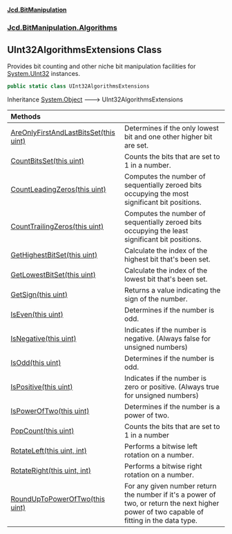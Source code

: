 #### [Jcd.BitManipulation](index.md 'index')

### [Jcd.BitManipulation.Algorithms](Jcd.BitManipulation.Algorithms.md 'Jcd.BitManipulation.Algorithms')

## UInt32AlgorithmsExtensions Class

Provides bit counting and other niche bit manipulation facilities
for [System.UInt32](https://docs.microsoft.com/en-us/dotnet/api/System.UInt32 'System.UInt32') instances.

```csharp
public static class UInt32AlgorithmsExtensions
```

Inheritance [System.Object](https://docs.microsoft.com/en-us/dotnet/api/System.Object 'System.Object') &#129106; UInt32AlgorithmsExtensions

| Methods                                                                                                                                                                                                                                      |                                                                                                                                                    |
|:---------------------------------------------------------------------------------------------------------------------------------------------------------------------------------------------------------------------------------------------|:---------------------------------------------------------------------------------------------------------------------------------------------------|
| [AreOnlyFirstAndLastBitsSet(this uint)](Jcd.BitManipulation.Algorithms.UInt32AlgorithmsExtensions.AreOnlyFirstAndLastBitsSet(thisuint).md 'Jcd.BitManipulation.Algorithms.UInt32AlgorithmsExtensions.AreOnlyFirstAndLastBitsSet(this uint)') | Determines if the only lowest bit and one other higher bit are set.                                                                                |
| [CountBitsSet(this uint)](Jcd.BitManipulation.Algorithms.UInt32AlgorithmsExtensions.CountBitsSet(thisuint).md 'Jcd.BitManipulation.Algorithms.UInt32AlgorithmsExtensions.CountBitsSet(this uint)')                                           | Counts the bits that are set to 1 in a number.                                                                                                     |
| [CountLeadingZeros(this uint)](Jcd.BitManipulation.Algorithms.UInt32AlgorithmsExtensions.CountLeadingZeros(thisuint).md 'Jcd.BitManipulation.Algorithms.UInt32AlgorithmsExtensions.CountLeadingZeros(this uint)')                            | Computes the number of sequentially zeroed bits occupying the most significant bit positions.                                                  |
| [CountTrailingZeros(this uint)](Jcd.BitManipulation.Algorithms.UInt32AlgorithmsExtensions.CountTrailingZeros(thisuint).md 'Jcd.BitManipulation.Algorithms.UInt32AlgorithmsExtensions.CountTrailingZeros(this uint)')                         | Computes the number of sequentially zeroed bits occupying the least significant bit positions.                                                 |
| [GetHighestBitSet(this uint)](Jcd.BitManipulation.Algorithms.UInt32AlgorithmsExtensions.GetHighestBitSet(thisuint).md 'Jcd.BitManipulation.Algorithms.UInt32AlgorithmsExtensions.GetHighestBitSet(this uint)')                               | Calculate the index of the highest bit that's been set.                                                                                            |
| [GetLowestBitSet(this uint)](Jcd.BitManipulation.Algorithms.UInt32AlgorithmsExtensions.GetLowestBitSet(thisuint).md 'Jcd.BitManipulation.Algorithms.UInt32AlgorithmsExtensions.GetLowestBitSet(this uint)')                                  | Calculate the index of the lowest bit that's been set.                                                                                             |
| [GetSign(this uint)](Jcd.BitManipulation.Algorithms.UInt32AlgorithmsExtensions.GetSign(thisuint).md 'Jcd.BitManipulation.Algorithms.UInt32AlgorithmsExtensions.GetSign(this uint)')                                                          | Returns a value indicating the sign of the number.                                                                                                 |
| [IsEven(this uint)](Jcd.BitManipulation.Algorithms.UInt32AlgorithmsExtensions.IsEven(thisuint).md 'Jcd.BitManipulation.Algorithms.UInt32AlgorithmsExtensions.IsEven(this uint)')                                                             | Determines if the number is odd.                                                                                                                   |
| [IsNegative(this uint)](Jcd.BitManipulation.Algorithms.UInt32AlgorithmsExtensions.IsNegative(thisuint).md 'Jcd.BitManipulation.Algorithms.UInt32AlgorithmsExtensions.IsNegative(this uint)')                                                 | Indicates if the number is negative. (Always false for unsigned numbers)                                                                           |
| [IsOdd(this uint)](Jcd.BitManipulation.Algorithms.UInt32AlgorithmsExtensions.IsOdd(thisuint).md 'Jcd.BitManipulation.Algorithms.UInt32AlgorithmsExtensions.IsOdd(this uint)')                                                                | Determines if the number is odd.                                                                                                                   |
| [IsPositive(this uint)](Jcd.BitManipulation.Algorithms.UInt32AlgorithmsExtensions.IsPositive(thisuint).md 'Jcd.BitManipulation.Algorithms.UInt32AlgorithmsExtensions.IsPositive(this uint)')                                                 | Indicates if the number is zero or positive. (Always true for unsigned numbers)                                                                    |
| [IsPowerOfTwo(this uint)](Jcd.BitManipulation.Algorithms.UInt32AlgorithmsExtensions.IsPowerOfTwo(thisuint).md 'Jcd.BitManipulation.Algorithms.UInt32AlgorithmsExtensions.IsPowerOfTwo(this uint)')                                           | Determines if the number is a power of two.                                                                                                        |
| [PopCount(this uint)](Jcd.BitManipulation.Algorithms.UInt32AlgorithmsExtensions.PopCount(thisuint).md 'Jcd.BitManipulation.Algorithms.UInt32AlgorithmsExtensions.PopCount(this uint)')                                                       | Counts the bits that are set to 1 in a number                                                                                                      |
| [RotateLeft(this uint, int)](Jcd.BitManipulation.Algorithms.UInt32AlgorithmsExtensions.RotateLeft(thisuint,int).md 'Jcd.BitManipulation.Algorithms.UInt32AlgorithmsExtensions.RotateLeft(this uint, int)')                                   | Performs a bitwise left rotation on a number.                                                                                                      |
| [RotateRight(this uint, int)](Jcd.BitManipulation.Algorithms.UInt32AlgorithmsExtensions.RotateRight(thisuint,int).md 'Jcd.BitManipulation.Algorithms.UInt32AlgorithmsExtensions.RotateRight(this uint, int)')                                | Performs a bitwise right rotation on a number.                                                                                                     |
| [RoundUpToPowerOfTwo(this uint)](Jcd.BitManipulation.Algorithms.UInt32AlgorithmsExtensions.RoundUpToPowerOfTwo(thisuint).md 'Jcd.BitManipulation.Algorithms.UInt32AlgorithmsExtensions.RoundUpToPowerOfTwo(this uint)')                      | For any given number return the number if it's a power of two, or return the next higher power of two capable of fitting in the data type. |
